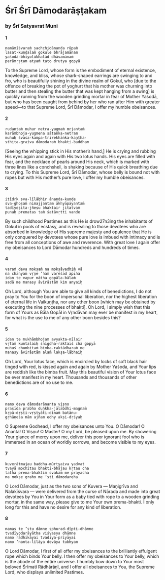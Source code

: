 # Śrī Śrī Dāmodarāṣṭakam

### by Śrī Satyavrat Muni

#### 1

    namāmīśvaraṁ sachchidānanda rūpaṁ
    lasat-kuṇḍalaṁ gokule bhrājamānam
    yaśodā-bhiyolūkhalād dhāvamānaṁ
    parāmṛṣṭam atyaṁ tato drutya gopyā

To the Supreme Lord, whose form is the embodiment of eternal existence, knowledge, and bliss, whose shark-shaped earrings are swinging to and fro, who is beautifully shining in the divine realm of Gokul, who [due to the offence of breaking the pot of yoghurt that his mother was churning into butter and then stealing the butter that was kept hanging from a swing] is quickly running from the wooden grinding mortar in fear of Mother Yaśodā, but who has been caught from behind by her who ran after Him with greater speed—to that Supreme Lord, Śrī Dāmodar, I offer my humble obeisances.

#### 2

    rudantaṁ muhur netra-yugmaṁ mṛjantaṁ
    karāmbhoja-yugmena sātaṅka-netram
    muhuḥ śvāsa-kampa-trirekhāṅka-kaṇṭha-
    sthita-graiva dāmodaraṁ bhakti-baddham

[Seeing the whipping stick in His mother’s hand,] He is crying and rubbing His eyes again and again with His two lotus hands. His eyes are filled with fear, and the necklace of pearls around His neck, which is marked with three lines like a conchshell, is shaking because of His quick breathing due to crying. To this Supreme Lord, Śrī Dāmodar, whose belly is bound not with ropes but with His mother’s pure love, I offer my humble obeisances.

#### 3

    itīdṛk sva-līlābhir ānanda-kuṇḍe
    sva-ghoṣaṁ nimajjantam ākhyāpayantaṁ
    tadīyeṣita-jñeṣu bhaktair jitatvaṁ
    punaḥ prematas taṁ śatāvṛtti vande

By such childhood Pastimes as this He is drow27n3ing the inhabitants of Gokul in pools of ecstasy, and is revealing to those devotees who are absorbed in knowledge of His supreme majesty and opulence that He is only conquered by devotees whose pure love is imbued with intimacy and is free from all conceptions of awe and reverence. With great love I again offer my obeisances to Lord Dāmodar hundreds and hundreds of times.

#### 4

    varaṁ deva mokṣaṁ na mokṣāvadhiṁ vā
    na chānyaṁ vṛṇe ’haṁ vareśād apīha
    idan te vapur nātha gopāla-bālaṁ
    sadā me manasy āvirāstāṁ kim anyaiḥ

Oh Lord, although You are able to give all kinds of benedictions, I do not pray to You for the boon of impersonal liberation, nor the highest liberation of eternal life in Vaikuṇṭha, nor any other boon [which may be obtained by executing the nine processes of bhakti]. Oh Lord, I simply wish that this form of Yours as Bāla Gopāl in Vṛndāvan may ever be manifest in my heart, for what is the use to me of any other boon besides this?

#### 5

    idan te mukhāmbhojam avyakta-nīlair
    vṛtaṁ kuntalaiḥ snigdha-raktaiś cha gopyā
    muhuś chumbitaṁ bimba-raktādharaṁ me
    manasy āvirāstām alaṁ lakṣa-lābhaiḥ

Oh Lord, Your lotus face, which is encircled by locks of soft black hair tinged with red, is kissed again and again by Mother Yaśoda, and Your lips are reddish like the bimba fruit. May this beautiful vision of Your lotus face be ever manifest in my heart. Thousands and thousands of other benedictions are of no use to me.

#### 6

    namo deva dāmodarānanta viṣṇo
    prasīda prabho duḥkha-jālābdhi-magnaṁ
    kṛpā-dṛṣṭi-vṛṣṭyāti-dīnaṁ batānu-
    gṛhāṇeśa mām ajñam edhy akṣi-dṛśyaḥ

O Supreme Godhead, I offer my obeisances unto You. O Dāmodar! O Ananta! O Viṣṇu! O Master! O my Lord, be pleased upon me. By showering Your glance of mercy upon me, deliver this poor ignorant fool who is immersed in an ocean of worldly sorrows, and become visible to my eyes.

#### 7

    kuverātmajau baddha-mūrtyaiva yadvat
    tvayā mochitau bhakti-bhājau kṛtau cha
    tathā prema-bhaktiṁ svakāṁ me prayacha
    na mokṣe graho me ’sti dāmodareha

O Lord Dāmodar, just as the two sons of Kuvera — Maṇigrīva and Nalakīśvara — were delivered from the curse of Nārada and made into great devotees by You in Your form as a baby tied with rope to a wooden grinding mortar, in the same way, please give to me Your own prema-bhakti. I only long for this and have no desire for any kind of liberation.

#### 8

    namas te ’stu dāmne sphurad-dīpti-dhāmne
    tvadīyodarāyātha viśvasya dhāmne
    namo rādhikāyai tvadīya-priyāyai
    namo ’nanta-līlāya devāya tubhyam

O Lord Dāmodar, I first of all offer my obeisances to the brilliantly effulgent rope which binds Your belly. I then offer my obeisances to Your belly, which is the abode of the entire universe. I humbly bow down to Your most beloved Śrīmatī Rādhārāṇī, and I offer all obeisances to You, the Supreme Lord, who displays unlimited Pastimes.

